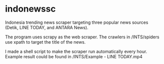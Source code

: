 # indonewssc

Indonesia trending news scraper targeting three popular news sources (Detik, LINE TODAY, and ANTARA News).

The program uses scrapy as the web scraper.
The crawlers in /INTS/spiders use xpath to target the title of the news.

I made a shell script to make the scraper run automatically every hour. 
Example result could be found in /INTS/Example - LINE TODAY.mp4
